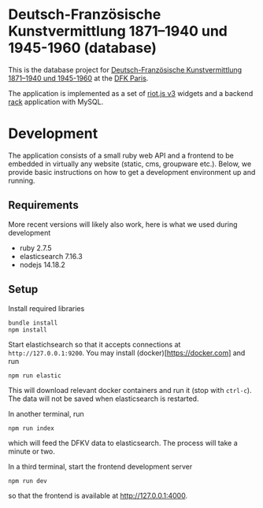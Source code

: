 # Deutsch-Französische Kunstvermittlung 1871–1940 und 1945-1960 (database)

This is the database project for 
[Deutsch-Französische Kunstvermittlung 1871–1940 und 1945-1960](https://dfk-paris.org/de/page/deutsch-französische-kunstvermittlung-1871–1940-und-1945-1960-datenbank-2391.html) at the [DFK Paris](https://dfk-paris.org).

The application is implemented as a set of
[riot.js v3](https://v3.riotjs.now.sh) widgets and a backend
[rack](https://rack.github.io) application with MySQL.

# Development

The application consists of a small ruby web API and a frontend to be embedded
in virtually any website (static, cms, groupware etc.). Below, we provide
basic instructions on how to get a development environment up and running.

## Requirements

More recent versions will likely also work, here is what we used during
development

* ruby 2.7.5
* elasticsearch 7.16.3
* nodejs 14.18.2

## Setup

Install required libraries

    bundle install
    npm install

Start elastichsearch so that it accepts connections at `http://127.0.0.1:9200`.
You may install (docker)[https://docker.com] and run

    npm run elastic

This will download relevant docker containers and run it (stop with `ctrl-c`).
The data will not be saved when elasticsearch is restarted.

In another terminal, run

    npm run index

which will feed the DFKV data to elasticsearch. The process will take a minute
or two.

In a third terminal, start the frontend development server

    npm run dev

so that the frontend is available at http://127.0.0.1:4000.